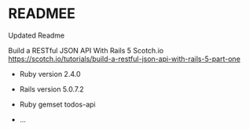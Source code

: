 # READMEE

Updated Readme

Build a RESTful JSON API With Rails 5
Scotch.io
https://scotch.io/tutorials/build-a-restful-json-api-with-rails-5-part-one

* Ruby version 2.4.0

* Rails version 5.0.7.2

* Ruby gemset todos-api


* ...
